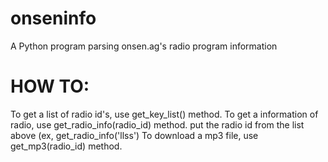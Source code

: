 # onseninfo
A Python program parsing onsen.ag's radio program information

# HOW TO:
To get a list of radio id's, use get_key_list() method.
To get a information of radio, use get_radio_info(radio_id) method. put the radio id from the list above (ex, get_radio_info('llss')
To download a mp3 file, use get_mp3(radio_id) method.
